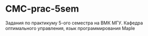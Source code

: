 # CMC-prac-5sem
Задания по практикуму 5-ого семестра на ВМК МГУ.
Кафедра оптимального управления, язык программирования Maple
